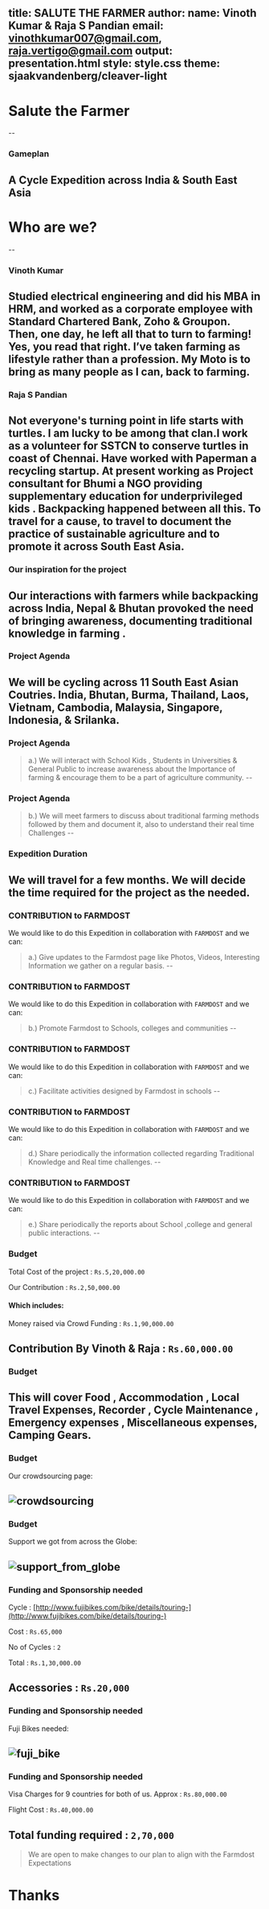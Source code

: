 title: SALUTE THE FARMER
author:
  name: Vinoth Kumar & Raja S Pandian
  email: vinothkumar007@gmail.com, raja.vertigo@gmail.com
output: presentation.html
style: style.css
theme: sjaakvandenberg/cleaver-light
--
# Salute the Farmer
--
### Gameplan
A Cycle Expedition across India & South East Asia
--
# Who are we?
--
### Vinoth Kumar
Studied electrical engineering and did his MBA in HRM, and worked as a corporate employee with Standard Chartered Bank, Zoho & Groupon. 
Then, one day, he left all that to turn to farming! Yes, you read that right. 
I’ve taken farming as lifestyle rather than a profession. My Moto is to bring as many people as I can, back to farming. 
--
### Raja S Pandian
Not everyone's turning point in life starts with turtles. I am lucky to be among that clan.I work as a volunteer for SSTCN to conserve turtles in coast of Chennai. Have worked with Paperman a recycling startup. At present working as Project consultant for Bhumi a NGO providing supplementary education for underprivileged kids . Backpacking happened between all this. To travel for a cause, to travel to document the practice of sustainable agriculture and to promote it across South East Asia.
--
### Our inspiration for the project
Our interactions with farmers while backpacking across India, Nepal & Bhutan provoked the need of bringing awareness, documenting traditional knowledge in farming .
--
### Project Agenda
We will be cycling across 11 South East Asian Coutries. India, Bhutan, Burma, Thailand, Laos, Vietnam, Cambodia, Malaysia, Singapore, Indonesia, & Srilanka.
--
### Project Agenda
> a.) We will interact with School Kids , Students in Universities & General Public to increase awareness about the  Importance of farming & encourage them to be a part of agriculture community.
--
### Project Agenda
> b.) We will meet farmers to discuss about traditional farming methods followed by them and document it, also to understand their real time Challenges
--
### Expedition Duration
We will travel for a few months. We will decide the time required for the project as the needed.
--
### CONTRIBUTION to FARMDOST 
We would like to do this Expedition in collaboration with `FARMDOST` and we can:

> a.) Give updates to the Farmdost page like Photos, Videos, Interesting Information we gather on a regular basis.
--
### CONTRIBUTION to FARMDOST 
We would like to do this Expedition in collaboration with `FARMDOST` and we can:

> b.) Promote Farmdost to Schools, colleges and communities
--
### CONTRIBUTION to FARMDOST 
We would like to do this Expedition in collaboration with `FARMDOST` and we can:

> c.) Facilitate activities designed by Farmdost in schools
--
### CONTRIBUTION to FARMDOST 
We would like to do this Expedition in collaboration with `FARMDOST` and we can:

> d.) Share periodically the information collected regarding Traditional Knowledge and Real time challenges.
--
### CONTRIBUTION to FARMDOST 
We would like to do this Expedition in collaboration with `FARMDOST` and we can:

> e.) Share periodically the reports about School ,college and general public interactions.
--
### Budget
Total Cost of the project : 		`Rs.5,20,000.00`

Our Contribution : 			`Rs.2,50,000.00`

#### Which includes:

Money raised via Crowd Funding : 	`Rs.1,90,000.00`

Contribution By Vinoth & Raja : 	`Rs.60,000.00`
--
### Budget
This will cover Food , Accommodation , Local Travel Expenses, Recorder , Cycle Maintenance , Emergency expenses , Miscellaneous expenses, Camping Gears.
--
### Budget
Our crowdsourcing page:

![crowdsourcing](./img/crowdsourcing.png)
--
### Budget
Support we got from across the Globe:

![support_from_globe](./img/support_from_globe.png)
--
### Funding and Sponsorship needed
Cycle : [http://www.fujibikes.com/bike/details/touring-](http://www.fujibikes.com/bike/details/touring-)

Cost : `Rs.65,000`

No of Cycles : `2 `

Total : `Rs.1,30,000.00`

Accessories : `Rs.20,000`
--
### Funding and Sponsorship needed
Fuji Bikes needed:

![fuji_bike](./img/fuji_cycle.png)
--
### Funding and Sponsorship needed

Visa Charges for 9 countries for both of us. Approx : `Rs.80,000.00`

Flight Cost : `Rs.40,000.00`

Total funding required : `2,70,000`
--
> We are open to make changes to our plan to align with the Farmdost Expectations

# Thanks
